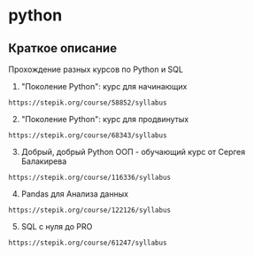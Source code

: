 # python
## Краткое описание 
Прохождение разных курсов по Python и SQL 
1. "Поколение Python": курс для начинающих
```angular2html
https://stepik.org/course/58852/syllabus
```
2. "Поколение Python": курс для продвинутых
```angular2html
https://stepik.org/course/68343/syllabus
```
3. Добрый, добрый Python ООП - обучающий курс от Сергея Балакирева
```angular2html
https://stepik.org/course/116336/syllabus
```
4. Pandas для Анализа данных
```angular2html
https://stepik.org/course/122126/syllabus
```
5. SQL с нуля до PRO
```angular2html
https://stepik.org/course/61247/syllabus
```